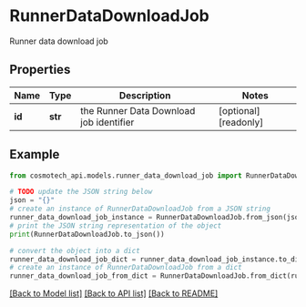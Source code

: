 # RunnerDataDownloadJob

Runner data download job

## Properties

Name | Type | Description | Notes
------------ | ------------- | ------------- | -------------
**id** | **str** | the Runner Data Download job identifier | [optional] [readonly] 

## Example

```python
from cosmotech_api.models.runner_data_download_job import RunnerDataDownloadJob

# TODO update the JSON string below
json = "{}"
# create an instance of RunnerDataDownloadJob from a JSON string
runner_data_download_job_instance = RunnerDataDownloadJob.from_json(json)
# print the JSON string representation of the object
print(RunnerDataDownloadJob.to_json())

# convert the object into a dict
runner_data_download_job_dict = runner_data_download_job_instance.to_dict()
# create an instance of RunnerDataDownloadJob from a dict
runner_data_download_job_from_dict = RunnerDataDownloadJob.from_dict(runner_data_download_job_dict)
```
[[Back to Model list]](../README.md#documentation-for-models) [[Back to API list]](../README.md#documentation-for-api-endpoints) [[Back to README]](../README.md)


